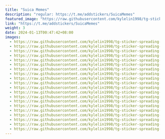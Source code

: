 ```yaml
---
title: "Suica Memes"
description: "regular: https://t.me/addstickers/SuicaMemes"
featured_image: "https://raw.githubusercontent.com/kylelin1998/tg-sticker-spreading-worldwide-images/main/img/af09a2f8-a81a-4eec-88e9-7cd7ff2dde63.jpg"
link: "https://t.me/addstickers/SuicaMemes"
weight: 3
date: 2024-01-13T00:47:42+08:00
images:
  - https://raw.githubusercontent.com/kylelin1998/tg-sticker-spreading-worldwide-images/main/img/af09a2f8-a81a-4eec-88e9-7cd7ff2dde63.jpg
  - https://raw.githubusercontent.com/kylelin1998/tg-sticker-spreading-worldwide-images/main/img/ddff187f-7949-4388-92c7-8a6728b81eb3.jpg
  - https://raw.githubusercontent.com/kylelin1998/tg-sticker-spreading-worldwide-images/main/img/cf9690ae-fd01-4ba4-b6c4-bd5c81088ea0.jpg
  - https://raw.githubusercontent.com/kylelin1998/tg-sticker-spreading-worldwide-images/main/img/96d9e821-132a-4025-9341-b962ba08e736.jpg
  - https://raw.githubusercontent.com/kylelin1998/tg-sticker-spreading-worldwide-images/main/img/ea0675e6-9611-4e8c-b9c6-b4b912874b08.jpg
  - https://raw.githubusercontent.com/kylelin1998/tg-sticker-spreading-worldwide-images/main/img/a85bc32c-d68e-4242-8991-65cc1e17e6a7.jpg
  - https://raw.githubusercontent.com/kylelin1998/tg-sticker-spreading-worldwide-images/main/img/a2f50910-a293-4fd4-8539-21858fe364ff.jpg
  - https://raw.githubusercontent.com/kylelin1998/tg-sticker-spreading-worldwide-images/main/img/ebb730b9-45ef-44e3-a56e-384960324911.jpg
  - https://raw.githubusercontent.com/kylelin1998/tg-sticker-spreading-worldwide-images/main/img/3e9a6f2c-9456-4760-bb55-2fe909ccfbde.jpg
  - https://raw.githubusercontent.com/kylelin1998/tg-sticker-spreading-worldwide-images/main/img/43784b55-03e4-4ec1-b4c5-8c4b5a318bbc.jpg
  - https://raw.githubusercontent.com/kylelin1998/tg-sticker-spreading-worldwide-images/main/img/2eddab70-fc1f-4e71-8f8c-e0cf67df666d.jpg
  - https://raw.githubusercontent.com/kylelin1998/tg-sticker-spreading-worldwide-images/main/img/c3d23348-42d2-4797-a13a-8aac45298cbb.jpg
  - https://raw.githubusercontent.com/kylelin1998/tg-sticker-spreading-worldwide-images/main/img/d955f952-41c3-448b-872e-06d4a6e343ea.jpg
  - https://raw.githubusercontent.com/kylelin1998/tg-sticker-spreading-worldwide-images/main/img/33828c0d-2b17-4411-ae1b-b3534c093e00.jpg
  - https://raw.githubusercontent.com/kylelin1998/tg-sticker-spreading-worldwide-images/main/img/5ced1b01-98c6-45bd-b297-b3e997768e5f.jpg
  - https://raw.githubusercontent.com/kylelin1998/tg-sticker-spreading-worldwide-images/main/img/7e97b523-055d-4b4e-86a6-f259c5fff3fe.jpg
  - https://raw.githubusercontent.com/kylelin1998/tg-sticker-spreading-worldwide-images/main/img/ca0dab1d-2b4a-4aa2-bf6d-61182f736376.jpg
  - https://raw.githubusercontent.com/kylelin1998/tg-sticker-spreading-worldwide-images/main/img/d13796be-c3b3-4d0a-80d2-746d1a7371a8.jpg
  - https://raw.githubusercontent.com/kylelin1998/tg-sticker-spreading-worldwide-images/main/img/3d27018c-ec87-422c-bc90-0856429e18ee.jpg
  - https://raw.githubusercontent.com/kylelin1998/tg-sticker-spreading-worldwide-images/main/img/a9b62670-fee6-4fd5-853a-f7e0840c31e2.jpg
---
```

